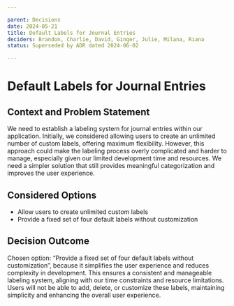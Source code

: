 ```yaml
---

parent: Decisions
date: 2024-05-21
title: Default Labels for Journal Entries
deciders: Brandon, Charlie, David, Ginger, Julie, Milana, Riana
status: Superseded by ADR dated 2024-06-02

---
```


# Default Labels for Journal Entries

## Context and Problem Statement

We need to establish a labeling system for journal entries within our application. Initially, we considered allowing users to create an unlimited number of custom labels, offering maximum flexibility. However, this approach could make the labeling process overly complicated and harder to manage, especially given our limited development time and resources. We need a simpler solution that still provides meaningful categorization and improves the user experience.

## Considered Options

* Allow users to create unlimited custom labels
* Provide a fixed set of four default labels without customization

## Decision Outcome

Chosen option: “Provide a fixed set of four default labels without customization”, because it simplifies the user experience and reduces complexity in development. This ensures a consistent and manageable labeling system, aligning with our time constraints and resource limitations. Users will not be able to add, delete, or customize these labels, maintaining simplicity and enhancing the overall user experience.
